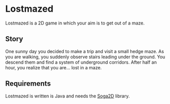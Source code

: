 Lostmazed
=========

Lostmazed is a 2D game in which your aim is to get out of a maze.

Story
-----
One sunny day you decided to make a trip and visit a small hedge maze. As you are walking, you suddenly observe stairs leading under the ground. You descend them and find a system of underground corridors. After half an hour, you realize that you are... lost in a maze.

Requirements
------------
Lostmazed is written is Java and needs the [Soga2D](http://github.com/sulir/soga2d) library.